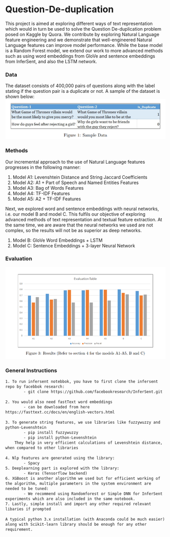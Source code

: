 # Question-De-duplication

This project is aimed at exploring different ways of text representation which would in turn be used to solve the Question De-duplication problem posed on Kaggle by Quora. We contribute by exploring Natural Language feature engineering and we demonstrate that well-engineered Natural Language features can improve model performance. While the base model is a Random Forest model, we extend our work to more advanced methods such as using word embeddings from GloVe and sentence embeddings from InferSent, and also the LSTM network.

### Data
The dataset consists of 400,000 pairs of questions along with the label stating if the question pair is a duplicate or not. A sample of the dataset is shown below:
<img src="plots/data.png">

### Methods

Our incremental approach to the use of Natural Language features progresses in the following manner:
1. Model A1: Levenshtein Distance and String Jaccard Coefficients
2. Model A2: A1 + Part of Speech and Named Entities Features
3. Model A3: Bag of Words Features
4. Model A4: TF-IDF Features
5. Model A5: A2 + TF-IDF Features

Next, we explored word and sentence embeddings with neural networks, i.e. our model B and model C. This fulfils our objective of exploring advanced methods of text representation and textual feature extraction. At the same time, we are aware that the neural networks we used are not complex, so the results will not be as superior as deep networks.

1. Model B: GloVe Word Embeddings + LSTM
2. Model C: Sentence Embeddings + 3-layer Neural Network

### Evaluation
<img src="plots/results.png">

### General Instructions


	1. To run infersent notebbok, you have to first clone the infersent repo by facebbok research:
			- git clone https://github.com/facebookresearch/InferSent.git

	2. You would also need fastText word embeddings
			- can be downloaded from here https://fasttext.cc/docs/en/english-vectors.html

	3. To generate string features, we use libraries like fuzzywuzzy and python-Levenshtein
			- pip install fuzzywuzzy
			- pip install python-Levenshtein
		They help in very efficient calculations of Levenshtein distance, when compared to other libraries

	4. Nlp features are generated using the library: 
			- Spacy
	5. Deeplearning part is explored with the library:
			- Keras (Tensorflow backend)
	6. XGBoost is another algorithm we used but for efficient working of the algorithm, multiple parameters in the system environment are needed to be tuned:
			- We recommend using Randomforest or Simple DNN for InferSent experiments which are also included in the same notebook.
    7. Lastly, simple install and import any other required relevant libaries if prompted
    
	A typical python 3.x installation (with Anaconda could be much easier) along with Scikit-learn library should be enough for any other requirement.

